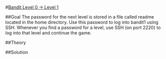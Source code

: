 #[Bandit Level 0 → Level 1](https://overthewire.org/wargames/bandit/bandit1.html)

##Goal
The password for the next level is stored in a file called readme located in the home directory. Use this password to log into bandit1 using SSH. Whenever you find a password for a level, use SSH (on port 2220) to log into that level and continue the game.

##Theory


##Solution
